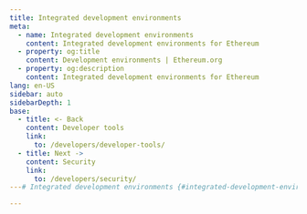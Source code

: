 ```yaml
---
title: Integrated development environments
meta:
  - name: Integrated development environments
    content: Integrated development environments for Ethereum
  - property: og:title
    content: Development environments | Ethereum.org
  - property: og:description
    content: Integrated development environments for Ethereum
lang: en-US
sidebar: auto
sidebarDepth: 1
base:
  - title: <- Back
    content: Developer tools
    link:
      to: /developers/developer-tools/
  - title: Next ->
    content: Security
    link:
      to: /developers/security/
---# Integrated development environments {#integrated-development-environments}

---
```


<CardList :items="$page.frontmatter.base" />

